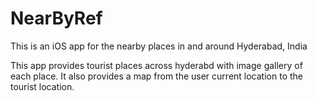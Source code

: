 # NearByRef
This is an iOS app for the nearby places in and around Hyderabad, India

This app provides tourist places across hyderabd with image gallery of each place. It also provides a map from the user current location to the tourist location. 
